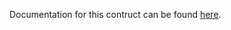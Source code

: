 Documentation for this contruct can be found [here](https://github.com/awslabs/aws-solutions-constructs/blob/main/source/patterns/%40aws-solutions-constructs/aws-lambda-sns/README.adoc).

